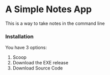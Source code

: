 # A Simple Notes App
This is a way to take notes in the command line

### Installation

You have 3 options:
  1. Scoop
  2. Download the EXE release
  3. Download Source Code
